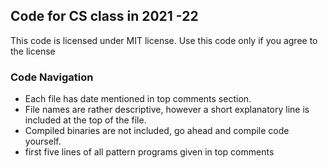 ## Code for CS class in 2021 -22


This code is licensed under MIT license. Use this code only if you agree to the license

### Code Navigation

* Each file has date mentioned in top comments section.
* File names are rather descriptive, however a short explanatory line is included at the top of the file.
* Compiled binaries are not included, go ahead and compile code yourself.
* first five lines of all pattern programs given in top comments

